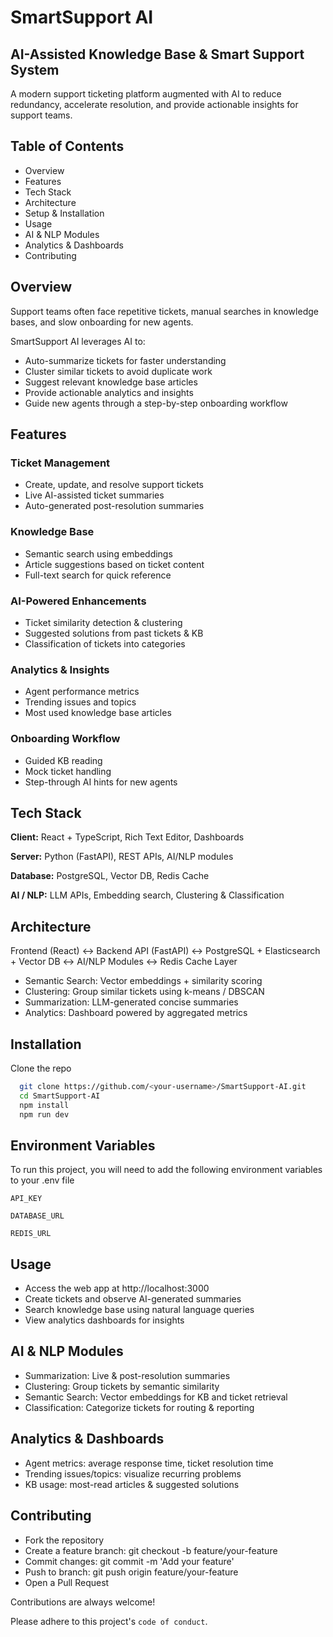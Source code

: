 
# SmartSupport AI

## AI-Assisted Knowledge Base & Smart Support System

A modern support ticketing platform augmented with AI to reduce redundancy, accelerate resolution, and provide actionable insights for support teams.


## Table of Contents

- Overview
- Features
- Tech Stack
- Architecture
- Setup & Installation
- Usage
- AI & NLP Modules
- Analytics & Dashboards
- Contributing
## Overview

Support teams often face repetitive tickets, manual searches in knowledge bases, and slow onboarding for new agents.

SmartSupport AI leverages AI to:

- Auto-summarize tickets for faster understanding
- Cluster similar tickets to avoid duplicate work
- Suggest relevant knowledge base articles
- Provide actionable analytics and insights
- Guide new agents through a step-by-step onboarding workflow
## Features

### Ticket Management

- Create, update, and resolve support tickets
- Live AI-assisted ticket summaries
- Auto-generated post-resolution summaries

### Knowledge Base

- Semantic search using embeddings
- Article suggestions based on ticket content
- Full-text search for quick reference

### AI-Powered Enhancements

- Ticket similarity detection & clustering
- Suggested solutions from past tickets & KB
- Classification of tickets into categories

### Analytics & Insights

- Agent performance metrics
- Trending issues and topics
- Most used knowledge base articles

### Onboarding Workflow

- Guided KB reading
- Mock ticket handling
- Step-through AI hints for new agents


## Tech Stack

**Client:** React + TypeScript, Rich Text Editor, Dashboards

**Server:** Python (FastAPI), REST APIs, AI/NLP modules

**Database:** PostgreSQL, Vector DB, Redis Cache

**AI / NLP:** LLM APIs, Embedding search, Clustering & Classification


## Architecture

Frontend (React) ↔ Backend API (FastAPI) ↔ PostgreSQL + Elasticsearch + Vector DB
                                   ↔
                               AI/NLP Modules
                                   ↔
                             Redis Cache Layer

- Semantic Search: Vector embeddings + similarity scoring
- Clustering: Group similar tickets using k-means / DBSCAN
- Summarization: LLM-generated concise summaries
- Analytics: Dashboard powered by aggregated metrics

## Installation

Clone the repo

```bash
  git clone https://github.com/<your-username>/SmartSupport-AI.git
  cd SmartSupport-AI
  npm install
  npm run dev
```
    
## Environment Variables

To run this project, you will need to add the following environment variables to your .env file

`API_KEY`

`DATABASE_URL`

`REDIS_URL` 


## Usage

- Access the web app at http://localhost:3000
- Create tickets and observe AI-generated summaries
- Search knowledge base using natural language queries
- View analytics dashboards for insights
## AI & NLP Modules

- Summarization: Live & post-resolution summaries
- Clustering: Group tickets by semantic similarity
- Semantic Search: Vector embeddings for KB and ticket retrieval
- Classification: Categorize tickets for routing & reporting
## Analytics & Dashboards

- Agent metrics: average response time, ticket resolution time
- Trending issues/topics: visualize recurring problems
- KB usage: most-read articles & suggested solutions
## Contributing

- Fork the repository
- Create a feature branch: git checkout -b feature/your-feature
- Commit changes: git commit -m 'Add your feature'
- Push to branch: git push origin feature/your-feature
- Open a Pull Request

Contributions are always welcome!

Please adhere to this project's `code of conduct`.

